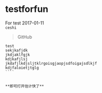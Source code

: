 # testforfun
For test 2017-01-11    
`ceshi`
> GitHub

````
test
sekjkafjdk
jkdjaklfgjk
kdjkafjlsj
jkdafjlkdjsljtklrgoisgjaopjsdfoigajsdlkjf
kdjfaloietjtglg
````    


**即可打开估计快了**
